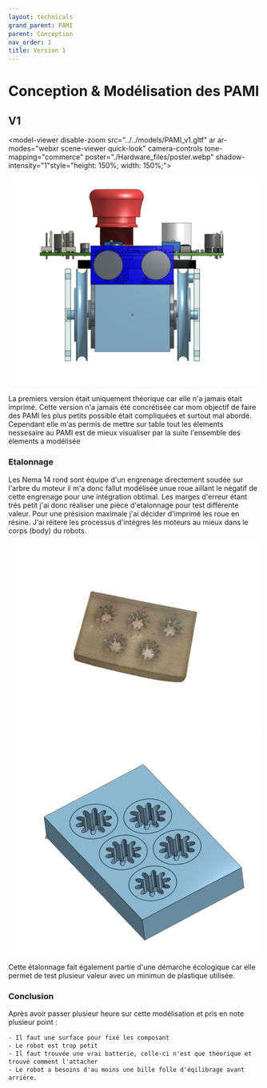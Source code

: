 ```yaml
---
layout: technicals
grand_parent: PAMI
parent: Conception
nav_order: 1
title: Version 1
---
```


# Conception & Modélisation des PAMI

## V1


<!--<model-viewer disable-zoom src="../../models/PAMI_v1.gltf" ar ar-modes="webxr scene-viewer quick-look" camera-controls tone-mapping="neutral" poster="" shadow-intensity="1" style="height: 150%; width: 150%;"> </model-viewer>-->
<model-viewer disable-zoom src="../../models/PAMI_v1.gltf" ar ar-modes="webxr scene-viewer quick-look" camera-controls tone-mapping="commerce" poster="./Hardware_files/poster.webp" shadow-intensity="1"style="height: 150%; width: 150%;"> </model-viewer>

<img src="../../images/PAMI-V1.png" height="50%" weight="50%">

La premiers version était uniquement théorique car elle n'a jamais était imprimé. 
Cette version n'a jamais été concrétisée car mom objectif de faire des PAMI les plus petits possible était compliquées et surtout mal abordé.
Cependant elle m'as permis de mettre sur table tout les élements nessesaire au PAMI est de mieux visualiser par  la suite l'ensemble des élements a modélisée 

### Etalonnage

Les Nema 14 rond sont équipe d'un engrenage directement soudée sur l'arbre du moteur il m'a donc fallut modélisée unue roue aillant le négatif de cette engrenage pour une intégration obtimal. 
Les marges d'erreur étant trés petit j'ai donc réaliser une pièce d'etalonnage pour test différente valeur. 
Pour une présision maximale j'ai décider d'imprimé les roue en résine. 
J'ai réitere les processus d'intégres les moteurs au mieux dans le corps (body) du robots.

<img src="../../images/etalonnage_reel.webp" height="50%" weight="50%">
<img src="../../images/etalonnage_3d.webp" height="50%" weight="50%">

Cette étalonnage fait également partie d'une démarche écologique car elle permet de test plusieur valeur avec un minimun de plastique utilisée.

### Conclusion

Après avoir passer plusieur heure sur cette modélisation et pris en note plusieur point : 

    - Il faut une surface pour fixé les composant
    - Le robot est trop petit
    - Il faut trouvée une vrai batterie, celle-ci n'est que théorique et trouvé comment l'attacher
    - Le robot a besoins d'au moins une bille folle d'éqilibrage avant arriére.  